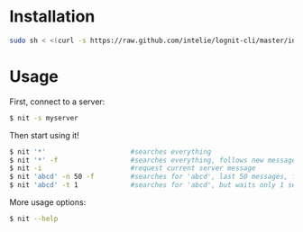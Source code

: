 # Installation

```sh
sudo sh < <(curl -s https://raw.github.com/intelie/lognit-cli/master/install)
```

# Usage

First, connect to a server:

```sh
$ nit -s myserver
```

Then start using it!

```sh
$ nit '*'                     #searches everything
$ nit '*' -f                  #searches everything, follows new messages
$ nit -i                      #request current server message
$ nit 'abcd' -n 50 -f         #searches for 'abcd', last 50 messages, following new messages
$ nit 'abcd' -t 1             #searches for 'abcd', but waits only 1 second to all lognit nodes to respond.
```

More usage options:

```sh
$ nit --help
```